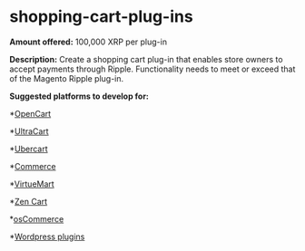 shopping-cart-plug-ins
======================
**Amount offered:** 100,000 XRP per plug-in

**Description:** Create a shopping cart plug-in that enables store owners to accept payments through Ripple. Functionality needs to meet or exceed that of the Magento Ripple plug-in.

**Suggested platforms to develop for:**
    
*[OpenCart](http://www.opencart.com/)
    
*[UltraCart](http://www.ultracart.com/)
    
*[Ubercart](http://www.ubercart.org/)
     
*[Commerce](http://www.drupalcommerce.org/)
   
*[VirtueMart](http://virtuemart.net/)
    
*[Zen Cart](http://www.zen-cart.com/)
    
*[osCommerce](http://www.oscommerce.com/)
    
*[Wordpress plugins](http://wordpress.org/)
